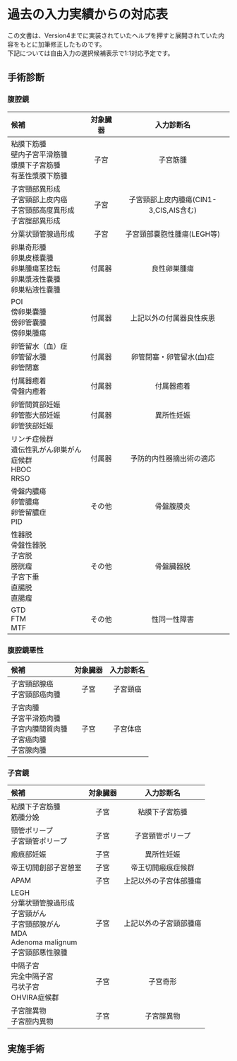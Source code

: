 # 過去の入力実績からの対応表

この文書は、Version4までに実装されていたヘルプを押すと展開されていた内容をもとに加筆修正したものです。<br/>
下記については自由入力の選択候補表示で1:1対応予定です。

## 手術診断
### 腹腔鏡
|候補|対象臓器|入力診断名|
|:---|:--:|:--:|
|粘膜下筋腫<br/>壁内子宮平滑筋腫<br/>漿膜下子宮筋腫<br/>有茎性漿膜下筋腫|子宮|子宮筋腫|
|子宮頸部異形成<br/>子宮頸部上皮内癌<br/>子宮頸部高度異形成<br/>子宮腟部異形成|子宮|子宮頸部上皮内腫瘍(CIN1-3,CIS,AIS含む)|
|分葉状頸管腺過形成|子宮|子宮頸部嚢胞性腫瘍(LEGH等)|
|卵巣奇形腫<br/>卵巣皮様嚢腫<br/>卵巣腫瘍茎捻転<br/>卵巣漿液性嚢腫<br/>卵巣粘液性嚢腫|付属器|良性卵巣腫瘍|
|POI<br/>傍卵巣嚢腫<br/>傍卵管嚢腫<br/>傍卵巣腫瘍|付属器|上記以外の付属器良性疾患|
|卵管留水（血）症<br/>卵管留水腫<br/>卵管閉塞|付属器|卵管閉塞・卵管留水(血)症|
|付属器癒着<br/>骨盤内癒着|付属器|付属器癒着|
|卵管間質部妊娠<br/>卵管膨大部妊娠<br/>卵管狭部妊娠|付属器|異所性妊娠|
|リンチ症候群<br/>遺伝性乳がん卵巣がん症候群<br/>HBOC<br/>RRSO|付属器|予防的内性器摘出術の適応|
|骨盤内膿瘍<br/>卵管膿瘍<br/>卵管留膿症<br/>PID|その他|骨盤腹膜炎|
|性器脱<br/>骨盤性器脱<br/>子宮脱<br/>膀胱瘤<br/>子宮下垂<br/>直腸脱<br/>直腸瘤|その他|骨盤臓器脱|
|GTD<br/>FTM<br/>MTF|その他|性同一性障害|


### 腹腔鏡悪性
|候補|対象臓器|入力診断名|
|:---|:--:|:--:|
|子宮頸部腺癌<br/>子宮頸部癌肉腫|子宮|子宮頸癌|
|子宮肉腫<br/>子宮平滑筋肉腫<br/>子宮内膜間質肉腫<br/>子宮癌肉腫<br/>子宮腺肉腫|子宮|子宮体癌|

### 子宮鏡
|候補|対象臓器|入力診断名|
|:---|:--:|:--:|
|粘膜下子宮筋腫<br/>筋腫分娩|子宮|粘膜下子宮筋腫|
|頸管ポリープ<br/>子宮頸管ポリープ|子宮|子宮頸管ポリープ|
|瘢痕部妊娠|子宮|異所性妊娠|
|帝王切開創部子宮憩室|子宮|帝王切開瘢痕症候群|
|APAM|子宮|上記以外の子宮体部腫瘍|
|LEGH<br/>分葉状頸管腺過形成<br/>子宮頸がん<br/>子宮頸部腺がん<br/>MDA<br/>Adenoma malignum</br>子宮頸部悪性腺腫|子宮|上記以外の子宮頸部腫瘍|
|中隔子宮<br/>完全中隔子宮<br/>弓状子宮<br/>OHVIRA症候群|子宮|子宮奇形|
|子宮腟異物<br/>子宮腔内異物|子宮|子宮腟異物|

## 実施手術

